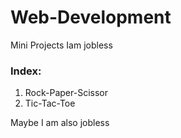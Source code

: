 # Web-Development
Mini Projects
Iam jobless
### Index:
1. Rock-Paper-Scissor
2. Tic-Tac-Toe

Maybe I am also jobless
